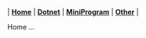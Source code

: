 | [**Home**](./) | [**Dotnet**](./dotnet) | [**MiniProgram**](./miniprogram) | [**Other**](./other) |
  
Home ...
